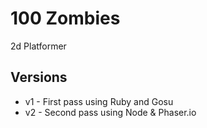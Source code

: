 # 100 Zombies

2d Platformer

## Versions

- v1 - First pass using Ruby and Gosu
- v2 - Second pass using Node & Phaser.io
